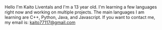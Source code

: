 Hello I'm Kaito Liventals and I'm a 13 year old. I'm learning a few languages right now and working on multiple projects.
The main languages I am learning are C++, Python, Java, and Javascript.
If you want to contact me, my email is: kaito77117@gmail.com
